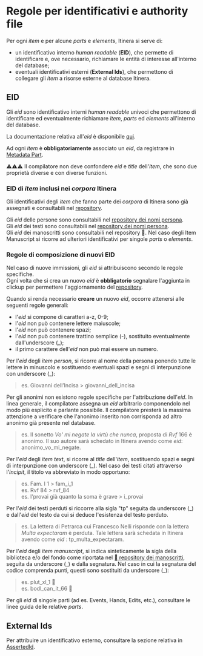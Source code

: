 # Regole per identificativi e authority file

Per ogni _item_ e per alcune _parts_ e _elements_, Itinera si serve di:
* un identificativo interno _human readable_ (**EID**), che permette di identificare e, ove necessario, richiamare le entità di interesse all'interno del database;  
* eventuali identificativi esterni (**External Ids**), che permettono di collegare gli _item_ a risorse esterne al database Itinera.  

## EID
Gli _eid_ sono identificativo interni _human readable_ univoci che permettono di identificare ed eventualmente richiamare _item_, _parts_ ed _elements_ all'interno del database.   

La documentazione relativa all'_eid_ è disponibile [qui](https://myrmex.github.io/overview/cadmus/dev/concepts/lookup).    

Ad ogni _item_ è **obbligatoriamente** associato un _eid_, da registrare in [Metadata Part](Metadata_Part.md).  

⚠️⚠️⚠️ Il compilatore non deve confondere _eid_ e _title_ dell'_item_, che sono due proprietà diverse e con diverse funzioni.   

### EID di _item_ inclusi nei _corpora_ Itinera
Gli identificativi degli _item_ che fanno parte dei _corpora_ di Itinera sono già assegnati e consultabili nel [repository](repository.md).  

Gli _eid_ delle persone sono consultabili nel [repository dei nomi persona](https://shortest.link/m1EA).  
Gli _eid_ dei testi sono consultabili nel [repository dei nomi persona](https://shortest.link/m1EQ).  
Gli _eid_ dei manoscritti sono consultabili nel repository 🚧. Nel caso degli Item Manuscript si ricorre ad ulteriori identificativi per singole _parts_ o _elements_. 

### Regole di composizione di nuovi EID 
Nel caso di nuove immissioni, gli _eid_ si attribuiscono secondo le regole specifiche.  
Ogni volta che si crea un nuovo _eid_ è **obbligatorio** segnalare l'aggiunta in clickup per permettere l'aggiornamento del [repository](repository.md).  

Quando si renda necessario **creare** un nuovo _eid_, occorre attenersi alle seguenti regole generali:  
* l'_eid_ si compone di caratteri a-z, 0-9; 
* l'_eid_ non può contenere lettere maiuscole;  
* l'_eid_ non può contenere spazi;
* l'_eid_ non può contenere trattino semplice (-), sostituito eventualmente dall'underscore (\_); 
* il primo carattere dell'_eid_ non può mai essere un numero.  

Per l'_eid_ degli _item person_, si ricorre al nome della persona ponendo tutte le lettere in minuscolo e sostituendo eventuali spazi e segni di interpunzione con underscore (\_):  
> es.  Giovanni dell’Incisa > giovanni_dell_incisa   

Per gli anonimi non esistono regole specifiche per l'attribuzione dell'_eid_. In linea generale, il compilatore assegna un _eid_ arbitrario componendolo nel modo più esplicito e parlante possibile. Il compilatore presterà la massima attenzione a verificare che l'anonimo inserito non corrisponda ad altro anonimo già presente nel database.  

> es. Il sonetto _Vo' mi negate la virtù che nunca_, proposta di _Rvf_ 166 è anonimo. Il suo autore sarà schedato in Itinera avendo come _eid_: anonimo_vo_mi_negate.  

Per l'_eid_ degli _item text_, si ricorre al _title_ dell'_item_, sostituendo spazi e segni di interpunzione con underscore (\_). Nel caso dei testi citati attraverso l'_incipit_, il titolo va abbreviato in modo opportuno:  
>  es. Fam. I 1 > fam_i_1    
>  es. Rvf 84 > rvf_84    
>  es. I’provai già quanto la soma è grave > i_provai   

Per l'_eid_ dei testi perduti si riccorre alla sigla "tp" seguita da underscore (\_) e dall'_eid_ del testo da cui si deduce l'esistenza del testo perduto.  
> es. La lettera di Petrarca cui Francesco Nelli risponde con la lettera _Multa expectaram_ è perduta. Tale lettera sarà schedata in Itinera avendo come _eid_ : tp_multa_expectaram.  

Per l'_eid_ degli _item manuscript_, si indica sinteticamente la sigla della biblioteca e/o del fondo come riportata nel [🚧 repository dei manoscritti](repository.md), seguita da underscore (\_) e dalla segnatura. Nel caso in cui la segnatura del codice comprenda punti, questi sono sostituiti da underscore (\_):  
> es. plut_xl_1 🚧  
> es. bodl_can_it_66 🚧  

Per gli _eid_ di singole parti (ad es. Events, Hands, Edits, etc.), consultare le linee guida delle relative _parts_.  


## External Ids
Per attribuire un identificativo esterno, consultare la sezione relativa in [AssertedId](Asserted_Ids_Brick.md).
